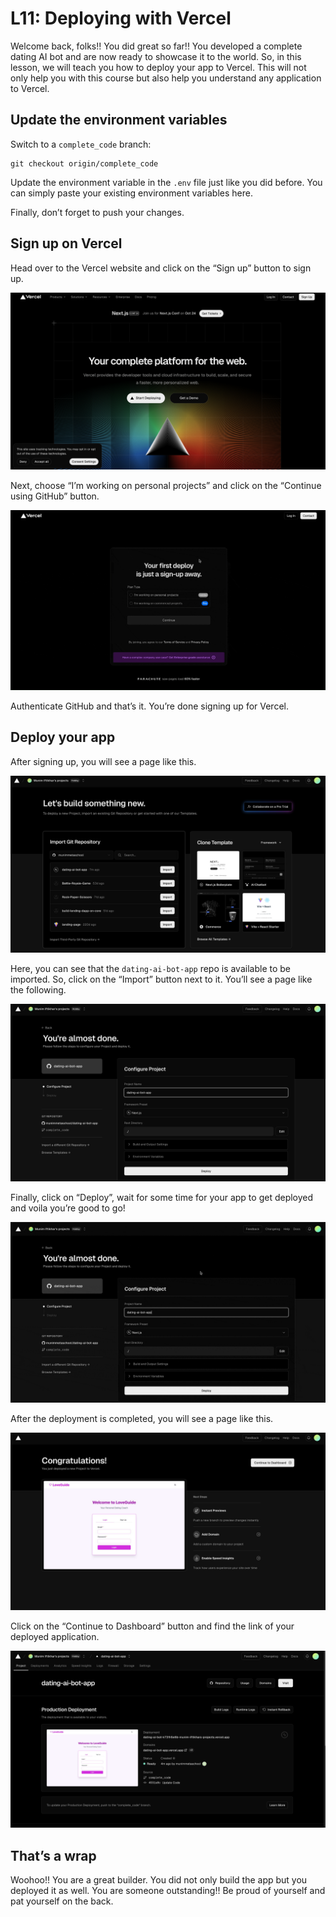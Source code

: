# L11: Deploying with Vercel

Welcome back, folks!! You did great so far!! You developed a complete dating AI bot and are now ready to showcase it to the world. So, in this lesson, we will teach you how to deploy your app to Vercel. This will not only help you with this course but also help you understand any application to Vercel.

## Update the environment variables
Switch to a `complete_code` branch:
```
git checkout origin/complete_code
```

Update the environment variable in the `.env` file just like you did before. You can simply paste your existing environment variables here.

Finally, don’t forget to push your changes.

## Sign up on Vercel

Head over to the Vercel website and click on the “Sign up” button to sign up.

![vercel-1.png](https://github.com/0xmetaschool/Learning-Projects/blob/main/assests_for_all/Build%20AI%20Dating%20Coach%20Using%20NextJS%20and%20OpenAI/L11%20Deploying%20with%20Vercel/vercel-1.png?raw=true)

Next, choose “I’m working on personal projects” and click on the “Continue using GitHub” button.

![vercel-2.gif](https://github.com/0xmetaschool/Learning-Projects/blob/main/assests_for_all/Build%20AI%20Dating%20Coach%20Using%20NextJS%20and%20OpenAI/L11%20Deploying%20with%20Vercel/vercel-2.gif?raw=true)

Authenticate GitHub and that’s it. You’re done signing up for Vercel.

## Deploy your app

After signing up, you will see a page like this.

![vercel-3.1.png](https://github.com/0xmetaschool/Learning-Projects/blob/main/assests_for_all/Build%20AI%20Dating%20Coach%20Using%20NextJS%20and%20OpenAI/L11%20Deploying%20with%20Vercel/vercel-3.1.png?raw=true)

Here, you can see that the `dating-ai-bot-app` repo is available to be imported. So, click on the “Import” button next to it. You’ll see a page like the following.

![vercel-4.png](https://github.com/0xmetaschool/Learning-Projects/blob/main/assests_for_all/Build%20AI%20Dating%20Coach%20Using%20NextJS%20and%20OpenAI/L11%20Deploying%20with%20Vercel/vercel-4.png?raw=true)

Finally, click on “Deploy”, wait for some time for your app to get deployed and voila you’re good to go!

![deploy-on-vercel.gif](https://github.com/0xmetaschool/Learning-Projects/blob/main/assests_for_all/Build%20AI%20Dating%20Coach%20Using%20NextJS%20and%20OpenAI/L11%20Deploying%20with%20Vercel/deploy-on-vercel.gif?raw=true)

After the deployment is completed, you will see a page like this.

![vercel-5.png](https://github.com/0xmetaschool/Learning-Projects/blob/main/assests_for_all/Build%20AI%20Dating%20Coach%20Using%20NextJS%20and%20OpenAI/L11%20Deploying%20with%20Vercel/vercel-5.png?raw=true)

Click on the “Continue to Dashboard” button and find the link of your deployed application.

![vercel-6.png](https://github.com/0xmetaschool/Learning-Projects/blob/main/assests_for_all/Build%20AI%20Dating%20Coach%20Using%20NextJS%20and%20OpenAI/L11%20Deploying%20with%20Vercel/vercel-6.png?raw=true)

## That’s a wrap

Woohoo!! You are a great builder. You did not only build the app but you deployed it as well. You are someone outstanding!! Be proud of yourself and pat yourself on the back.